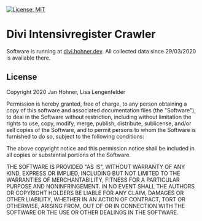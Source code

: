 [![License: MIT](https://img.shields.io/badge/License-MIT-yellow.svg)](https://opensource.org/licenses/MIT)

# Divi Intensivregister Crawler
Software is running at [divi.hohner.dev](https://divi.hohner.dev/). All collected data since 29/03/2020 is available there.

## License
Copyright 2020 Jan Hohner, Lisa Lengenfelder

Permission is hereby granted, free of charge, to any person obtaining a copy of this software and associated documentation files (the "Software"), to deal in the Software without restriction, including without limitation the rights to use, copy, modify, merge, publish, distribute, sublicense, and/or sell copies of the Software, and to permit persons to whom the Software is furnished to do so, subject to the following conditions:

The above copyright notice and this permission notice shall be included in all copies or substantial portions of the Software.

THE SOFTWARE IS PROVIDED "AS IS", WITHOUT WARRANTY OF ANY KIND, EXPRESS OR IMPLIED, INCLUDING BUT NOT LIMITED TO THE WARRANTIES OF MERCHANTABILITY, FITNESS FOR A PARTICULAR PURPOSE AND NONINFRINGEMENT. IN NO EVENT SHALL THE AUTHORS OR COPYRIGHT HOLDERS BE LIABLE FOR ANY CLAIM, DAMAGES OR OTHER LIABILITY, WHETHER IN AN ACTION OF CONTRACT, TORT OR OTHERWISE, ARISING FROM, OUT OF OR IN CONNECTION WITH THE SOFTWARE OR THE USE OR OTHER DEALINGS IN THE SOFTWARE.
